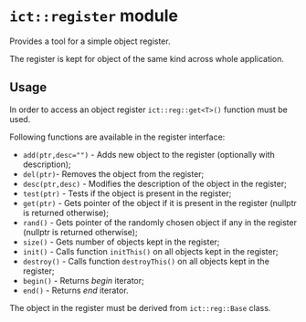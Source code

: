 # `ict::register` module

Provides a tool for a simple object register.

The register is kept for object of the same kind across whole application.

## Usage

In order to access an object register `ict::reg::get<T>()` function must be used.

Following functions are available in the register interface:
* `add(ptr,desc="")` - Adds new object to the register (optionally with description);
* `del(ptr)`- Removes the object from the register;
* `desc(ptr,desc)` - Modifies the description of the object in the register;
* `test(ptr)` - Tests if the object is present in the register;
* `get(ptr)` - Gets pointer of the object if it is present in the register (nullptr is returned otherwise);
* `rand()` - Gets pointer of the randomly chosen object if any in the register (nullptr is returned otherwise);
* `size()` - Gets number of objects kept in the register;
* `init()` - Calls function `initThis()` on all objects kept in the register;
* `destroy()` - Calls function `destroyThis()` on all objects kept in the register;
* `begin()` - Returns *begin* iterator;
* `end()` - Returns *end* iterator.

The object in the register must be derived from `ict::reg::Base` class.
